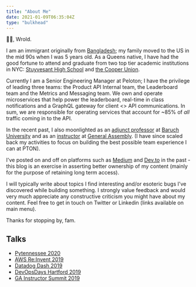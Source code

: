```yaml
---
title: "About Me"
date: 2021-01-09T06:35:04Z
type: "bulkhead"
---
```


👋👋, Wrold.

I am an immigrant originally from [Bangladesh](https://en.wikipedia.org/wiki/Bangladesh); my family moved to the US in the mid 90s when I was 5 years old.
As a Queens native, I have had the good fortune to attend and graduate from two top tier academic institutions in NYC: [Stuyvesant High School](https://en.wikipedia.org/wiki/Stuyvesant_High_School) and [the Cooper Union](https://en.wikipedia.org/wiki/Cooper_Union).

Currently I am a Senior Engineering Manager at Peloton; I have the privilege of leading three teams: the Product API Internal team, the Leaderboard team and the Metrics and Messaging team. We own and operate microservices that help power the leaderboard, real-time in class notifications and a GraphQL gateway for client <> API communications. In sum, we are responsible for operating services that account for ~85% of _all_ traffic coming in to the API.

In the recent past, I also moonlighted as an [adjunct professor](https://www.ratemyprofessors.com/ShowRatings.jsp?tid=2637751) at [Baruch University](https://zicklin.baruch.cuny.edu/faculty-research/academic-departments/information-technology-statistics/) and as an [instructor](https://generalassemb.ly/instructors/taqqui-karim/1667) at [General Assembly](https://generalassemb.ly/). (I have since scaled back my activities to focus on building the best possible team experience I can at PTON).

I've posted on and off on platforms such as [Medium](https://taqkarim.medium.com/) and [Dev.to](https://dev.to/taqkarim) in the past - this blog is an exercise in asserting better ownership of my content (mainly for the purpose of retaining long term access). 

I will typically write about topics I find interesting and/or esoteric bugs I've discovered while building something. I strongly value feedback and would very much appreciate any constructive criticism you might have about my content. Feel free to get in touch on Twitter or Linkedin (links available on main menu).

Thanks for stopping by, fam.


## Talks

* [Pytennessee 2020](http://taq.website/pytn/)
* [AWS Re:Invent 2019](http://taq.website/reinvent/)
* [Datadog Dash 2019](http://taq.website/dash/)
* [DevOpsDays Hartford 2019](http://taq.website/hartford/)
* [GA Instructor Summit 2019](https://docs.google.com/presentation/d/1Mtv1yR3zBIFK_NVz4x0UG4agvc8Nawo2NmvqkMiAHrQ/edit?usp=sharing)
